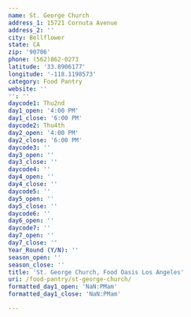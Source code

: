 ```yaml
---
name: St. George Church
address_1: 15721 Cornuta Avenue
address_2: ''
city: Bellflower
state: CA
zip: '90706'
phone: (562)862-0273
latitude: '33.8906177'
longitude: '-118.1198573'
category: Food Pantry
website: ''
'': ''
daycode1: Thu2nd
day1_open: '4:00 PM'
day1_close: '6:00 PM'
daycode2: Thu4th
day2_open: '4:00 PM'
day2_close: '6:00 PM'
daycode3: ''
day3_open: ''
day3_close: ''
daycode4: ''
day4_open: ''
day4_close: ''
daycode5: ''
day5_open: ''
day5_close: ''
daycode6: ''
day6_open: ''
daycode7: ''
day7_open: ''
day7_close: ''
Year_Round (Y/N): ''
season_open: ''
season_close: ''
title: 'St. George Church, Food Oasis Los Angeles'
uri: /food-pantry/st-george-church/
formatted_day1_open: 'NaN:PMam'
formatted_day1_close: 'NaN:PMam'

---
```

